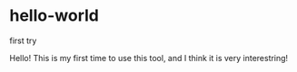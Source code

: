 # hello-world
first try

Hello! This is my first time to use this tool, and I think it is very interestring! 

